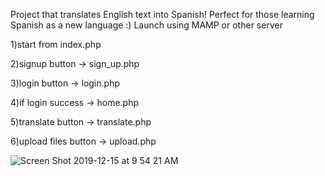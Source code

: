 Project that translates English text into Spanish! Perfect for those learning Spanish as a new language :)
Launch using MAMP or other server

1)start from index.php 

2)signup button -> sign_up.php

3)login button -> login.php

4)if login success -> home.php

5)translate button -> translate.php

6)upload files button -> upload.php

![Screen Shot 2019-12-15 at 9 54 21 AM](https://user-images.githubusercontent.com/47173533/70868505-5bf99600-1f36-11ea-9856-370a44bbc1a3.png)
